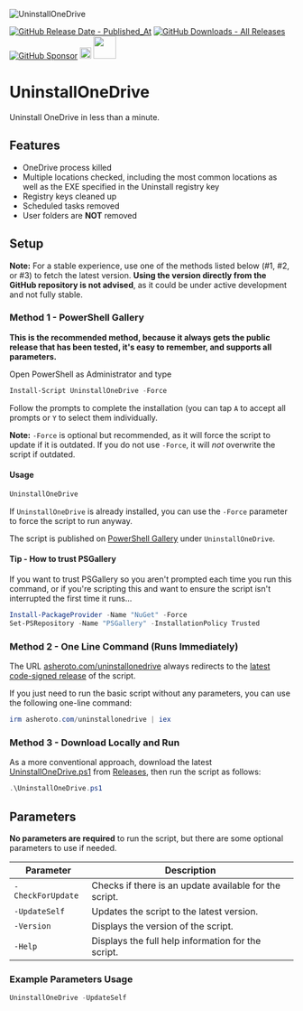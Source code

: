 ![UninstallOneDrive](https://github.com/asheroto/UninstallOneDrive/assets/49938263/96e5aa5b-2583-4be7-84c1-84eae6d762c1)

[![GitHub Release Date - Published_At](https://img.shields.io/github/release-date/asheroto/UninstallOneDrive)](https://github.com/asheroto/UninstallOneDrive/releases)
[![GitHub Downloads - All Releases](https://img.shields.io/github/downloads/asheroto/UninstallOneDrive/total)](https://github.com/asheroto/UninstallOneDrive/releases)
[![GitHub Sponsor](https://img.shields.io/github/sponsors/asheroto?label=Sponsor&logo=GitHub)](https://github.com/sponsors/asheroto?frequency=one-time&sponsor=asheroto)
<a href="https://ko-fi.com/asheroto"><img src="https://ko-fi.com/img/githubbutton_sm.svg" alt="Ko-Fi Button" height="20px"></a>
<a href="https://www.buymeacoffee.com/asheroto"><img src="https://img.buymeacoffee.com/button-api/?text=Buy me a coffee&emoji=&slug=seb6596&button_colour=FFDD00&font_colour=000000&font_family=Lato&outline_colour=000000&coffee_colour=ffffff](https://img.buymeacoffee.com/button-api/?text=Buy%20me%20a%20coffee&emoji=&slug=asheroto&button_colour=FFDD00&font_colour=000000&font_family=Lato&outline_colour=000000&coffee_colour=ffffff)" height="40px"></a>

# UninstallOneDrive

Uninstall OneDrive in less than a minute.

## Features
- OneDrive process killed
- Multiple locations checked, including the most common locations as well as the EXE specified in the Uninstall registry key
- Registry keys cleaned up
- Scheduled tasks removed
- User folders are **NOT** removed

## Setup

**Note:** For a stable experience, use one of the methods listed below (#1, #2, or #3) to fetch the latest version. **Using the version directly from the GitHub repository is not advised**, as it could be under active development and not fully stable.

### Method 1 - PowerShell Gallery

**This is the recommended method, because it always gets the public release that has been tested, it's easy to remember, and supports all parameters.**

Open PowerShell as Administrator and type

```powershell
Install-Script UninstallOneDrive -Force
```

Follow the prompts to complete the installation (you can tap `A` to accept all prompts or `Y` to select them individually.

**Note:** `-Force` is optional but recommended, as it will force the script to update if it is outdated. If you do not use `-Force`, it will _not_ overwrite the script if outdated.

#### Usage

```powershell
UninstallOneDrive
```

If `UninstallOneDrive` is already installed, you can use the `-Force` parameter to force the script to run anyway.

The script is published on [PowerShell Gallery](https://www.powershellgallery.com/packages/UninstallOneDrive) under `UninstallOneDrive`.

#### Tip - How to trust PSGallery

If you want to trust PSGallery so you aren't prompted each time you run this command, or if you're scripting this and want to ensure the script isn't interrupted the first time it runs...

```powershell
Install-PackageProvider -Name "NuGet" -Force
Set-PSRepository -Name "PSGallery" -InstallationPolicy Trusted
```

### Method 2 - One Line Command (Runs Immediately)

The URL [asheroto.com/uninstallonedrive](https://asheroto.com/uninstallonedrive) always redirects to the [latest code-signed release](https://github.com/asheroto/UninstallOneDrive/releases/latest/download/UninstallOneDrive.ps1) of the script.

If you just need to run the basic script without any parameters, you can use the following one-line command:

```powershell
irm asheroto.com/uninstallonedrive | iex
```

### Method 3 - Download Locally and Run

As a more conventional approach, download the latest [UninstallOneDrive.ps1](https://github.com/asheroto/UninstallOneDrive/releases/latest/download/UninstallOneDrive.ps1) from [Releases](https://github.com/asheroto/UninstallOneDrive/releases), then run the script as follows:

```powershell
.\UninstallOneDrive.ps1
```

## Parameters

**No parameters are required** to run the script, but there are some optional parameters to use if needed.

| Parameter         | Description                                            |
| ----------------- | ------------------------------------------------------ |
| `-CheckForUpdate` | Checks if there is an update available for the script. |
| `-UpdateSelf`     | Updates the script to the latest version.              |
| `-Version`        | Displays the version of the script.                    |
| `-Help`           | Displays the full help information for the script.     |

### Example Parameters Usage

```powershell
UninstallOneDrive -UpdateSelf
```